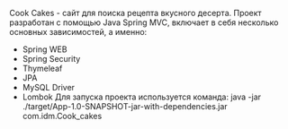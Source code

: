 Cook Cakes - сайт для поиска рецепта вкусного десерта.
Проект разработан с помощью Java Spring MVC, включает в себя несколько основных зависимостей, а именно:
- Spring WEB
- Spring Security
- Thymeleaf
- JPA
- MySQL Driver
- Lombok
Для запуска проекта используется команда: java -jar ./target/App-1.0-SNAPSHOT-jar-with-dependencies.jar com.idm.Cook_cakes